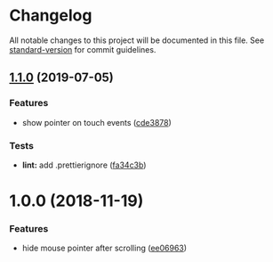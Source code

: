 # Changelog

All notable changes to this project will be documented in this file. See [standard-version](https://github.com/conventional-changelog/standard-version) for commit guidelines.

## [1.1.0](https://github.com/KennethSundqvist/hide-mouse-pointer-browser-extension/compare/v1.0.0...v1.1.0) (2019-07-05)


### Features

* show pointer on touch events ([cde3878](https://github.com/KennethSundqvist/hide-mouse-pointer-browser-extension/commit/cde3878))


### Tests

* **lint:** add .prettierignore ([fa34c3b](https://github.com/KennethSundqvist/hide-mouse-pointer-browser-extension/commit/fa34c3b))



<a name="1.0.0"></a>
# 1.0.0 (2018-11-19)


### Features

* hide mouse pointer after scrolling ([ee06963](https://github.com/KennethSundqvist/hide-mouse-pointer-browser-extension/commit/ee06963))
